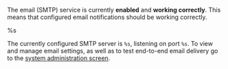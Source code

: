 The email (SMTP) service is currently **enabled** and **working correctly**. This means that configured email notifications
should be working correctly.

%s

The currently configured SMTP server is `%s`, listening on port `%s`. To view and manage email settings, as well as to 
test end-to-end email delivery go to the [system administration screen](https://www.itb.ec.europa.eu/docs/itb-ta/latest/systemAdministration/index.html#manage-configuration-settings).